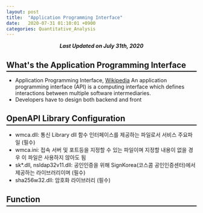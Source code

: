 ```yaml
---
layout: post
title:  "Application Programming Interface"
date:   2020-07-31 01:10:01 +0900
categories: Quantitative_Analysis
---
```


<div style="text-align: center"><i><b>Last Updated on July 31th, 2020</b></i></div>

## What's the Application Programming Interface
<hr style="height: 2px; border:none; margin-top: -1em; margin-bottom:0.5em; padding: 0; background:black">

* Application Programming Interface, [Wikipedia](https://en.wikipedia.org/wiki/Application_programming_interface)
An application programming interface (API) is a computing interface which defines interactions between multiple software intermediaries.
* Developers have to design both backend and front

## OpenAPI Library Configuration
<hr style="height: 2px; border:none; margin-top: -1em; margin-bottom:0.5em; padding: 0; background:black">

* wmca.dll: 통신 Library dll 함수 인터페이스를 제공하는 파일로서 서비스 주요파일 (필수)
* wmca.ini: 접속 서버 및 포트등을 지정할 수 있는 파일이며 지정할 내용이 없을 경우 이 파일은 사용하지 않아도 됨
* sk*.dll, nsldap32v11.dll: 공인인증을 위해 SignKorea(코스콤 공인인증센터)에서 제공하는 라이브러리이며 (필수)
* sha256w32.dll: 암호화 라이브러리 (필수)

## Function
<hr style="height: 2px; border:none; margin-top: -1em; margin-bottom:0.5em; padding: 0; background:black">